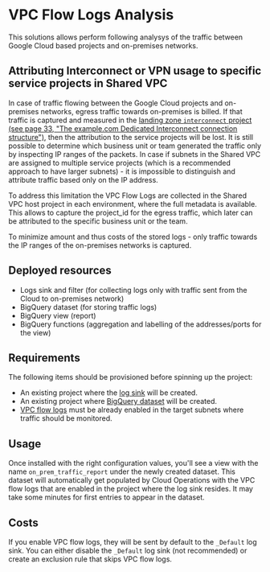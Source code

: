 # VPC Flow Logs Analysis 

This solutions allows perform following analysys of the traffic between Google Cloud based projects and on-premises networks.

## Attributing Interconnect or VPN usage to specific service projects in Shared VPC

In case of traffic flowing between the Google Cloud projects and on-premises networks, egress traffic towards on-premises is billed. If that traffic is captured and measured in the [landing zone `interconnect` project (see page 33, "The example.com Dedicated Interconnect connection structure")](https://services.google.com/fh/files/misc/google-cloud-security-foundations-guide.pdf), then the attribution to the service projects will be lost. It is still possible to determine which business unit or team generated the traffic only by inspecting IP ranges of the packets. In case if subnets in the Shared VPC are assigned to multiple service projects (which is a recommended approach to have larger subnets) - it is impossible to distinguish and attribute traffic based only on the IP address. 

To address this limitation the VPC Flow Logs are collected in the Shared VPC host project in each environment, where the full metadata is available. This allows to capture the project_id for the egress traffic, which later can be attributed to the specific business unit or the team. 

To minimize amount and thus costs of the stored logs - only traffic towards the IP ranges of the on-premises networks is captured.

## Deployed resources

* Logs sink and filter (for collecting logs only with traffic sent from the Cloud to on-premises network)
* BigQuery dataset (for storing traffic logs)
* BigQuery view (report)
* BigQuery functions (aggregation and labelling of the addresses/ports for the view)

## Requirements

The following items should be provisioned before spinning up the project:

* An existing project where the [log sink](https://github.com/terraform-google-modules/terraform-google-log-export) will be created.
* An existing project where [BigQuery dataset](https://github.com/terraform-google-modules/terraform-google-log-export/tree/master/modules/bigquery) will be created.
* [VPC flow logs](https://cloud.google.com/vpc/docs/using-flow-logs) must be already enabled in the target subnets where traffic should be monitored.

## Usage

Once installed with the right configuration values, you'll see a view with the name `on_prem_traffic_report` under the newly created dataset. This dataset will automatically get populated by Cloud Operations with the VPC flow logs that are enabled in the project where the log sink resides. It may take some minutes for first entries to appear in the dataset.

## Costs

If you enable VPC flow logs, they will be sent by default to the `_Default` log sink. You can either disable the `_Default` log sink (not recommended) or create an exclusion rule that skips VPC flow logs.
